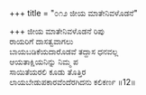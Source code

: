 +++
title = "೦೧೨ ಜೀಯ ಮಾತೇನಿವಳೊಡನೆ"

+++
ಜೀಯ ಮಾತೇನಿವಳೊಡನೆ ರಿಪು  
ರಾಯರಿಗೆ ದಾಸತ್ವವಾಗಲು  
ಬಾಯಬಡಿಕೆಯದಾರೊಡವೆ ತದ್ದಾಸ ಧನವಲ್ಲ  
ಆಯತಾಕ್ಷಿಯನಿನ್ನು ನಿಮ್ಮ ಪ  
ಸಾಯಿತೆಯರಲಿ ಕೂಡು ತೊತ್ತಿರ   
ಲಾಯಬೇಡುಪಕಾರವೆಂದೆರಗಿದನು ಕಲಿಕರ್ಣ     ॥12॥